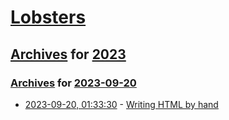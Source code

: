 # [Lobsters](../../../README.md)

## [Archives](../../index.md) for [2023](../index.md)

### [Archives](../../index.md) for [2023-09-20](index.md)

* [2023-09-20, 01:33:30](https://lobste.rs/s/tccmnj/writing_html_by_hand) - [Writing HTML by hand](https://simblob.blogspot.com/2023/09/writing-html-by-hand.html)
